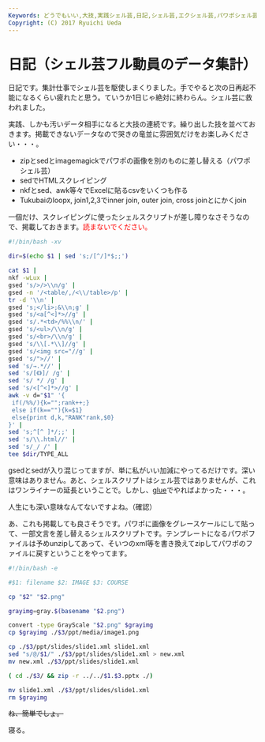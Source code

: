 ```yaml
---
Keywords: どうでもいい,大技,実践シェル芸,日記,シェル芸,エクシェル芸,パワポシェル芸
Copyright: (C) 2017 Ryuichi Ueda
---
```


# 日記（シェル芸フル動員のデータ集計）
日記です。集計仕事でシェル芸を駆使しまくりました。手でやると次の日再起不能になるくらい疲れたと思う。ていうか1日じゃ絶対に終わらん。シェル芸に救われました。

実践、しかも汚いデータ相手になると大技の連続です。繰り出した技を並べておきます。掲載できないデータなので哭きの竜並に雰囲気だけをお楽しみください・・・。

<!--more-->

<ul>
 <li>zipとsedとimagemagickでパワポの画像を別のものに差し替える（パワポシェル芸）</li>
 <li>sedでHTMLスクレイピング</li>
 <li>nkfとsed、awk等々でExcelに貼るcsvをいくつも作る</li>
 <li>Tukubaiのloopx, join1,2,3でinner join, outer join, cross joinとにかくjoin</li>
</ul>

一個だけ、スクレイピングに使ったシェルスクリプトが差し障りなさそうなので、掲載しておきます。<span style="color:red">読まないでください。</span>

```bash
#!/bin/bash -xv

dir=$(echo $1 | sed 's;/[^/]*$;;')

cat $1 |
nkf -wLux |
gsed 's/>/>\\n/g' |
gsed -n '/<table/,/<\\/table>/p' |
tr -d '\\n' |
gsed 's;</li>;&\\n;g' |
gsed 's/<a[^<]*>//g' |
gsed 's/.*<td>/%%\\n/' |
gsed 's/<ul>/\\n/g' |
gsed 's/<br>/\\n/g' |
gsed 's/\\[.*\\]//g' |
gsed 's/<img src="//g' |
gsed 's/">//' |
sed 's/→.*//' |
sed 's/[《》]/ /g' |
sed 's/ */ /g' |
sed 's/<[^<]*>//g' |
awk -v d="$1" '{
 if(/%%/){k="";rank++;}
 else if(k==""){k=$1}
 else{print d,k,"RANK"rank,$0}
}' |
sed 's;^[^ ]*/;;' |
sed 's/\\.html//' |
sed 's/_/ /' |
tee $dir/TYPE_ALL
```

gsedとsedが入り混じってますが、単に私がいい加減にやってるだけです。深い意味はありません。あと、シェルスクリプトはシェル芸ではありませんが、これはワンライナーの延長ということで。しかし、<a href="/?cat=457">glue</a>でやればよかった・・・。


人生にも深い意味なんてないですよね。（確認）

あ、これも掲載しても良さそうです。パワポに画像をグレースケールにして貼って、一部文言を差し替えるシェルスクリプトです。テンプレートになるパワポファイルは予めunzipしてあって、そいつのxml等を書き換えてzipしてパワポのファイルに戻すということをやってます。

```bash
#!/bin/bash -e

#$1: filename $2: IMAGE $3: COURSE

cp "$2" "$2.png"

grayimg=gray.$(basename "$2.png")

convert -type GrayScale "$2.png" $grayimg
cp $grayimg ./$3/ppt/media/image1.png

cp ./$3/ppt/slides/slide1.xml slide1.xml
sed "s/@/$1/" ./$3/ppt/slides/slide1.xml > new.xml
mv new.xml ./$3/ppt/slides/slide1.xml

( cd ./$3/ && zip -r ../../$1.$3.pptx ./)

mv slide1.xml ./$3/ppt/slides/slide1.xml
rm $grayimg
```

<del>ね、簡単でしょ。</del>

寝る。
